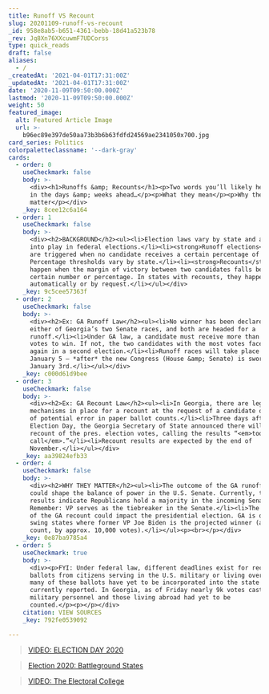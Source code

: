 ```yaml
---
title: Runoff VS Recount
slug: 20201109-runoff-vs-recount
_id: 958e8ab5-b651-4361-bebb-18d41a523b78
_rev: Jq8Xn76XXcuwmF7UDCorss
type: quick_reads
draft: false
aliases:
  - /
_createdAt: '2021-04-01T17:31:00Z'
_updatedAt: '2021-04-01T17:31:00Z'
date: '2020-11-09T09:50:00.000Z'
lastmod: '2020-11-09T09:50:00.000Z'
weight: 50
featured_image:
  alt: Featured Article Image
  url: >-
    b96ec89e397de50aa73b3b6b63fdfd24569ae2341050x700.jpg
card_series: Politics
colorpaletteclassname: '--dark-gray'
cards:
  - order: 0
    useCheckmark: false
    body: >-
      <div><h1>Runoffs &amp; Recounts</h1><p>Two words you’ll likely hear often
      in the days &amp; weeks ahead…</p><p>What they mean</p><p>Why they
      matter</p></div>
    _key: 8cee12c6a164
  - order: 1
    useCheckmark: false
    body: >-
      <div><h2>BACKGROUND</h2><ul><li>Election laws vary by state and also come
      into play in federal elections.</li><li><strong>Runoff elections</strong>
      are triggered when no candidate receives a certain percentage of the vote.
      Percentage thresholds vary by state.</li><li><strong>Recounts</strong>
      happen when the margin of victory between two candidates falls below a
      certain number or percentage. In states with recounts, they happen either
      automatically or by request.</li></ul></div>
    _key: 9c5cee57363f
  - order: 2
    useCheckmark: false
    body: >-
      <div><h2>Ex: GA Runoff Law</h2><ul><li>No winner has been declared in
      either of Georgia’s two Senate races, and both are headed for a
      runoff.</li><li>Under GA law, a candidate must receive more than 50% of
      votes to win. If not, the two candidates with the most votes face off
      again in a second election.</li><li>Runoff races will take place on
      January 5 — *after* the new Congress (House &amp; Senate) is sworn in on
      January 3rd.</li></ul></div>
    _key: c000d61d9bee
  - order: 3
    useCheckmark: false
    body: >-
      <div><h2>Ex: GA Recount Law</h2><ul><li>In Georgia, there are legal
      mechanisms in place for a recount at the request of a candidate or in case
      of potential error in paper ballot counts.</li><li>Three days after
      Election Day, the Georgia Secretary of State announced there will be
      recount of the pres. election votes, calling the results “<em>too close to
      call</em>.”</li><li>Recount results are expected by the end of
      November.</li></ul></div>
    _key: aa39824efb33
  - order: 4
    useCheckmark: false
    body: >-
      <div><h2>WHY THEY MATTER</h2><ul><li>The outcome of the GA runoff races
      could shape the balance of power in the U.S. Senate. Currently, the
      results indicate Republicans hold a majority in the incoming Senate.
      Remember: VP serves as the tiebreaker in the Senate.</li><li>The outcome
      of the GA recount could impact the presidential election. GA is one of the
      swing states where former VP Joe Biden is the projected winner (at last
      count, by approx. 10,000 votes).</li></ul><p><br></p></div>
    _key: 0e87ba9785a4
  - order: 5
    useCheckmark: true
    body: >-
      <div><p>FYI: Under federal law, different deadlines exist for receipt of
      ballots from citizens serving in the U.S. military or living overseas;
      many of these ballots have yet to be incorporated into the state counts
      currently reported. In Georgia, as of Friday nearly 9k votes cast by U.S.
      military personnel and those living abroad had yet to be
      counted.</p><p></p></div>
    citation: VIEW SOURCES
    _key: 792fe0539092

---
```

> [VIDEO: ELECTION DAY 2020](https://smarthernews.com/article/video-election-day-2020/)





> [Election 2020: Battleground States](https://smarthernews.com/election-2020-battleground-states/)





> [VIDEO: The Electoral College](https://smarthernews.com/article/the-electoral-college/)